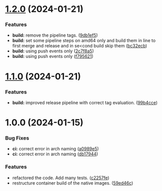 # [1.2.0](https://github.com/macstab/flash-duplicate-finder/compare/1.1.0...1.2.0) (2024-01-21)


### Features

* **build:** remove the pipeline tags. ([9db1ef5](https://github.com/macstab/flash-duplicate-finder/commit/9db1ef590ecd33d29dd67937e543e54518c73700))
* **build:** set some pipeline steps on amd64 only and build them in line to first merge and release and in se<cond build skip them ([bc32ecb](https://github.com/macstab/flash-duplicate-finder/commit/bc32ecbf011109951e240cc18b164ff346ff40ff))
* **build:** using push events only ([2c7f8a5](https://github.com/macstab/flash-duplicate-finder/commit/2c7f8a5fce81b696d52e5a1cbc6e290b09897b04))
* **build:** using push events only ([f795621](https://github.com/macstab/flash-duplicate-finder/commit/f7956210422a6b8c50341f37c278a58ced6c039f))

# [1.1.0](https://github.com/macstab/flash-duplicate-finder/compare/v1.0.0...1.1.0) (2024-01-21)


### Features

* **build:** improved release pipeline with correct tag evaluation. ([99b4cce](https://github.com/macstab/flash-duplicate-finder/commit/99b4ccecd959cf1ce6616d43296fced32db8592b))

# 1.0.0 (2024-01-15)


### Bug Fixes

* **ci:** correct error in arch naming ([a0989e5](https://github.com/macstab/flash-duplicate-finder/commit/a0989e569152afed42d23e3e9be25e40537a1701))
* **ci:** correct error in arch naming ([db17944](https://github.com/macstab/flash-duplicate-finder/commit/db17944c74625bf69d632c9c5d91e4a402c29d0e))


### Features

* refactored the code. Add many tests. ([c2257fe](https://github.com/macstab/flash-duplicate-finder/commit/c2257fea711a52a730118a8a91628b7cf566fa63))
* restructure container build of the native images. ([59ed46c](https://github.com/macstab/flash-duplicate-finder/commit/59ed46c4eb1e5793907bba24fc32140fa5178ed1))
